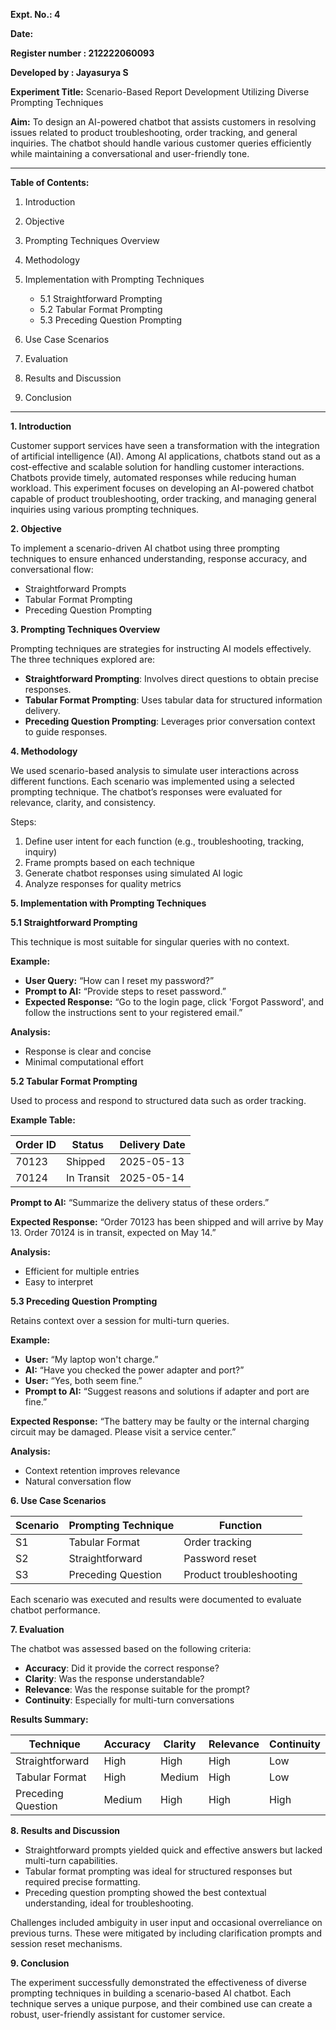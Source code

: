 **Expt. No.: 4** 
 
**Date:**

**Register number : 212222060093**

**Developed by : Jayasurya S**

**Experiment Title:** Scenario-Based Report Development Utilizing Diverse Prompting Techniques

**Aim:** To design an AI-powered chatbot that assists customers in resolving issues related to product troubleshooting, order tracking, and general inquiries. The chatbot should handle various customer queries efficiently while maintaining a conversational and user-friendly tone.

---

**Table of Contents:**

1. Introduction
2. Objective
3. Prompting Techniques Overview
4. Methodology
5. Implementation with Prompting Techniques

   * 5.1 Straightforward Prompting
   * 5.2 Tabular Format Prompting
   * 5.3 Preceding Question Prompting
6. Use Case Scenarios
7. Evaluation
8. Results and Discussion
9. Conclusion

---

**1. Introduction**

Customer support services have seen a transformation with the integration of artificial intelligence (AI). Among AI applications, chatbots stand out as a cost-effective and scalable solution for handling customer interactions. Chatbots provide timely, automated responses while reducing human workload. This experiment focuses on developing an AI-powered chatbot capable of product troubleshooting, order tracking, and managing general inquiries using various prompting techniques.

**2. Objective**

To implement a scenario-driven AI chatbot using three prompting techniques to ensure enhanced understanding, response accuracy, and conversational flow:

* Straightforward Prompts
* Tabular Format Prompting
* Preceding Question Prompting

**3. Prompting Techniques Overview**

Prompting techniques are strategies for instructing AI models effectively. The three techniques explored are:

* **Straightforward Prompting**: Involves direct questions to obtain precise responses.
* **Tabular Format Prompting**: Uses tabular data for structured information delivery.
* **Preceding Question Prompting**: Leverages prior conversation context to guide responses.

**4. Methodology**

We used scenario-based analysis to simulate user interactions across different functions. Each scenario was implemented using a selected prompting technique. The chatbot’s responses were evaluated for relevance, clarity, and consistency.

Steps:

1. Define user intent for each function (e.g., troubleshooting, tracking, inquiry)
2. Frame prompts based on each technique
3. Generate chatbot responses using simulated AI logic
4. Analyze responses for quality metrics

**5. Implementation with Prompting Techniques**

**5.1 Straightforward Prompting**

This technique is most suitable for singular queries with no context.

**Example:**

* **User Query:** “How can I reset my password?”
* **Prompt to AI:** “Provide steps to reset password.”
* **Expected Response:** “Go to the login page, click 'Forgot Password', and follow the instructions sent to your registered email.”

**Analysis:**

* Response is clear and concise
* Minimal computational effort

**5.2 Tabular Format Prompting**

Used to process and respond to structured data such as order tracking.

**Example Table:**

| Order ID | Status     | Delivery Date |
| -------- | ---------- | ------------- |
| 70123    | Shipped    | 2025-05-13    |
| 70124    | In Transit | 2025-05-14    |

**Prompt to AI:** “Summarize the delivery status of these orders.”

**Expected Response:** “Order 70123 has been shipped and will arrive by May 13. Order 70124 is in transit, expected on May 14.”

**Analysis:**

* Efficient for multiple entries
* Easy to interpret

**5.3 Preceding Question Prompting**

Retains context over a session for multi-turn queries.

**Example:**

* **User:** “My laptop won't charge.”
* **AI:** “Have you checked the power adapter and port?”
* **User:** “Yes, both seem fine.”
* **Prompt to AI:** “Suggest reasons and solutions if adapter and port are fine.”

**Expected Response:** “The battery may be faulty or the internal charging circuit may be damaged. Please visit a service center.”

**Analysis:**

* Context retention improves relevance
* Natural conversation flow

**6. Use Case Scenarios**

| Scenario | Prompting Technique | Function                |
| -------- | ------------------- | ----------------------- |
| S1       | Tabular Format      | Order tracking          |
| S2       | Straightforward     | Password reset          |
| S3       | Preceding Question  | Product troubleshooting |

Each scenario was executed and results were documented to evaluate chatbot performance.

**7. Evaluation**

The chatbot was assessed based on the following criteria:

* **Accuracy**: Did it provide the correct response?
* **Clarity**: Was the response understandable?
* **Relevance**: Was the response suitable for the prompt?
* **Continuity**: Especially for multi-turn conversations

**Results Summary:**

| Technique          | Accuracy | Clarity | Relevance | Continuity |
| ------------------ | -------- | ------- | --------- | ---------- |
| Straightforward    | High     | High    | High      | Low        |
| Tabular Format     | High     | Medium  | High      | Low        |
| Preceding Question | Medium   | High    | High      | High       |

**8. Results and Discussion**

* Straightforward prompts yielded quick and effective answers but lacked multi-turn capabilities.
* Tabular format prompting was ideal for structured responses but required precise formatting.
* Preceding question prompting showed the best contextual understanding, ideal for troubleshooting.

Challenges included ambiguity in user input and occasional overreliance on previous turns. These were mitigated by including clarification prompts and session reset mechanisms.

**9. Conclusion**

The experiment successfully demonstrated the effectiveness of diverse prompting techniques in building a scenario-based AI chatbot. Each technique serves a unique purpose, and their combined use can create a robust, user-friendly assistant for customer service.

